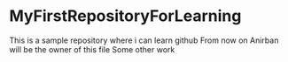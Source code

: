 # MyFirstRepositoryForLearning
This is a sample repository where i can learn github
From now on Anirban will be the owner of this file
Some other work
